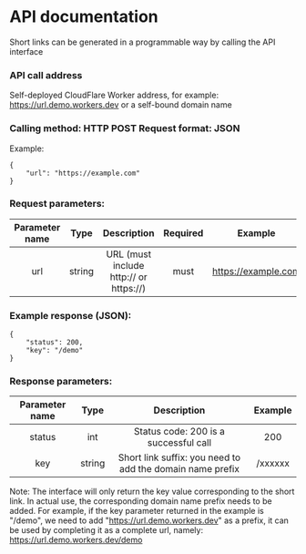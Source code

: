 # API documentation

Short links can be generated in a programmable way by calling the API interface

### API call address

Self-deployed CloudFlare Worker address, for example: https://url.demo.workers.dev or a self-bound domain name

### Calling method: HTTP POST Request format: JSON

Example:

```
{
	"url": "https://example.com"
}
```

### Request parameters:

| Parameter name |  Type  |              Description               | Required |       Example       |
| :------------: | :----: | :------------------------------------: | :------: | :-----------------: |
|      url       | string | URL (must include http:// or https://) |   must   | https://example.com |

### Example response (JSON):

```
{
    "status": 200,
    "key": "/demo"
}
```

### Response parameters:

| Parameter name |  Type  |                        Description                        | Example |
| :------------: | :----: | :-------------------------------------------------------: | :-----: |
|     status     |  int   |           Status code: 200 is a successful call           |   200   |
|      key       | string | Short link suffix: you need to add the domain name prefix | /xxxxxx |

Note: The interface will only return the key value corresponding to the short link. In actual use, the corresponding domain name prefix needs to be added. For example, if the key parameter returned in the example is "/demo", we need to add "https://url.demo.workers.dev" as a prefix, it can be used by completing it as a complete url, namely: https://url.demo.workers.dev/demo
